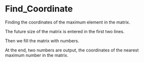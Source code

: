 # Find_Coordinate
Finding the coordinates of the maximum element in the matrix.

The future size of the matrix is entered in the first two lines.

Then we fill the matrix with numbers.

At the end, two numbers are output, the coordinates of the nearest maximum number in the matrix.
